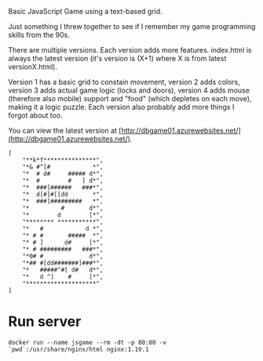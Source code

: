 Basic JavaScript Game using a text-based grid.

Just something I threw together to see if I remember my game programming skills from the 90s.

There are multiple versions. Each version adds more features. index.html is always the latest version (it's version is (X+1) where X is from latest versionX.html).

Version 1 has a basic grid to constain movement, version 2 adds colors, version 3 adds actual game logic (locks and doors), version 4 adds mouse (therefore also mobile) support and "food" (which depletes on each move), making it a logic puzzle. Each version also probably add more things I forgot about too.

You can view the latest version at [http://dbgame01.azurewebsites.net/](http://dbgame01.azurewebsites.net/).

    [
        "**k*f***************",
        "*& #^[#            *",
        "*  # d#     ##### d*",
        "*  #        #   ] d*",
        "*  ###]######   ###*",
        "*  d[#]#[[dd       *",
        "*  ###]#########   *",
        "*         #       d*",
        "*        d        [*",
        "******** ***********",
        "*   #            d *",
        "* # #       #####  *",
        "* # ]      d#     [*",
        "* # #########   ###*",
        "*0# #             d*",
        "*## #[dd#######]###*",
        "*   #####^#[ d#   d*",
        "*   d ^]    #     [*",
        "********************"
    ]

# Run server

    docker run --name jsgame --rm -dt -p 80:80 -v `pwd`:/usr/share/nginx/html nginx:1.19.1
